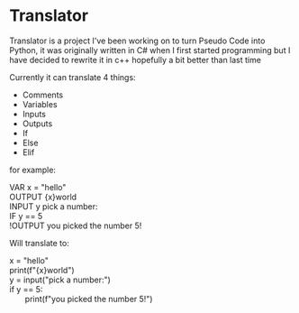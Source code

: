 # Translator
Translator is a project I've been working on to turn Pseudo Code into Python, it was originally written in C# when I first started programming but I have decided to rewrite it in c++ hopefully a bit better than last time

Currently it can translate 4 things:
- Comments
- Variables
- Inputs
- Outputs
- If
- Else
- Elif

for example:

VAR x = "hello"  
OUTPUT {x}world  
INPUT y pick a number:  
IF y == 5  
!OUTPUT you picked the number 5!  

Will translate to:  
  
x = "hello"  
print(f"{x}world")  
y = input("pick a number:")  
if y == 5:  
&nbsp; &nbsp; &nbsp; &nbsp;print(f"you picked the number 5!")  
